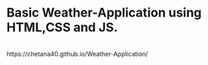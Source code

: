 # Basic Weather-Application using HTML,CSS and JS.
<br>
https://chetana40.github.io/Weather-Application/
</br>
